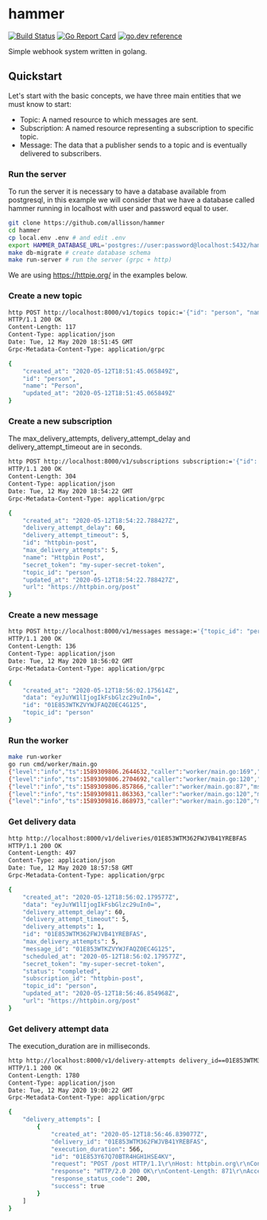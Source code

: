 # hammer
[![Build Status](https://github.com/allisson/hammer/workflows/tests/badge.svg)](https://github.com/allisson/hammer/actions)
[![Go Report Card](https://goreportcard.com/badge/github.com/allisson/hammer)](https://goreportcard.com/report/github.com/allisson/hammer)
[![go.dev reference](https://img.shields.io/badge/go.dev-reference-007d9c?logo=go&logoColor=white&style=flat-square)](https://pkg.go.dev/github.com/allisson/hammer)

Simple webhook system written in golang.

## Quickstart

Let's start with the basic concepts, we have three main entities that we must know to start:

- Topic: A named resource to which messages are sent.
- Subscription: A named resource representing a subscription to specific topic.
- Message: The data that a publisher sends to a topic and is eventually delivered to subscribers.

### Run the server

To run the server it is necessary to have a database available from postgresql, in this example we will consider that we have a database called hammer running in localhost with user and password equal to user.

```bash
git clone https://github.com/allisson/hammer
cd hammer
cp local.env .env # and edit .env
export HAMMER_DATABASE_URL='postgres://user:password@localhost:5432/hammer?sslmode=disable'
make db-migrate # create database schema
make run-server # run the server (grpc + http)
```

We are using https://httpie.org/ in the examples below.

### Create a new topic

```bash
http POST http://localhost:8000/v1/topics topic:='{"id": "person", "name": "Person"}'
HTTP/1.1 200 OK
Content-Length: 117
Content-Type: application/json
Date: Tue, 12 May 2020 18:51:45 GMT
Grpc-Metadata-Content-Type: application/grpc

{
    "created_at": "2020-05-12T18:51:45.065849Z",
    "id": "person",
    "name": "Person",
    "updated_at": "2020-05-12T18:51:45.065849Z"
}
```

### Create a new subscription

The max_delivery_attempts, delivery_attempt_delay and delivery_attempt_timeout are in seconds.

```bash
http POST http://localhost:8000/v1/subscriptions subscription:='{"id": "httpbin-post", "topic_id": "person", "name": "Httpbin Post", "url": "https://httpbin.org/post", "secret_token": "my-super-secret-token", "max_delivery_attempts": 5, "delivery_attempt_delay": 60, "delivery_attempt_timeout": 5}'
HTTP/1.1 200 OK
Content-Length: 304
Content-Type: application/json
Date: Tue, 12 May 2020 18:54:22 GMT
Grpc-Metadata-Content-Type: application/grpc

{
    "created_at": "2020-05-12T18:54:22.788427Z",
    "delivery_attempt_delay": 60,
    "delivery_attempt_timeout": 5,
    "id": "httpbin-post",
    "max_delivery_attempts": 5,
    "name": "Httpbin Post",
    "secret_token": "my-super-secret-token",
    "topic_id": "person",
    "updated_at": "2020-05-12T18:54:22.788427Z",
    "url": "https://httpbin.org/post"
}
```

### Create a new message

```bash
http POST http://localhost:8000/v1/messages message:='{"topic_id": "person", "data": "{\"name\": \"Allisson\"}"}'
HTTP/1.1 200 OK
Content-Length: 136
Content-Type: application/json
Date: Tue, 12 May 2020 18:56:02 GMT
Grpc-Metadata-Content-Type: application/grpc

{
    "created_at": "2020-05-12T18:56:02.175614Z",
    "data": "eyJuYW1lIjogIkFsbGlzc29uIn0=",
    "id": "01E853WTKZVYWJFAQZ0EC4G125",
    "topic_id": "person"
}
```

###  Run the worker

```bash
make run-worker
go run cmd/worker/main.go
{"level":"info","ts":1589309806.2644632,"caller":"worker/main.go:169","msg":"worker-started"}
{"level":"info","ts":1589309806.2704692,"caller":"worker/main.go:120","msg":"fetch_deliveries","count":1}
{"level":"info","ts":1589309806.857866,"caller":"worker/main.go:87","msg":"delivery-attempt-made","id":"01E853WTM362FWJVB41YREBFAS","status":"completed","attempts":1,"max_delivery_attempts":5}
{"level":"info","ts":1589309811.863363,"caller":"worker/main.go:120","msg":"fetch_deliveries","count":0}
{"level":"info","ts":1589309816.868973,"caller":"worker/main.go:120","msg":"fetch_deliveries","count":0}
```

### Get delivery data

```bash
http http://localhost:8000/v1/deliveries/01E853WTM362FWJVB41YREBFAS
HTTP/1.1 200 OK
Content-Length: 497
Content-Type: application/json
Date: Tue, 12 May 2020 18:57:58 GMT
Grpc-Metadata-Content-Type: application/grpc

{
    "created_at": "2020-05-12T18:56:02.179577Z",
    "data": "eyJuYW1lIjogIkFsbGlzc29uIn0=",
    "delivery_attempt_delay": 60,
    "delivery_attempt_timeout": 5,
    "delivery_attempts": 1,
    "id": "01E853WTM362FWJVB41YREBFAS",
    "max_delivery_attempts": 5,
    "message_id": "01E853WTKZVYWJFAQZ0EC4G125",
    "scheduled_at": "2020-05-12T18:56:02.179577Z",
    "secret_token": "my-super-secret-token",
    "status": "completed",
    "subscription_id": "httpbin-post",
    "topic_id": "person",
    "updated_at": "2020-05-12T18:56:46.854968Z",
    "url": "https://httpbin.org/post"
}
```

### Get delivery attempt data

The execution_duration are in milliseconds.

```bash
http http://localhost:8000/v1/delivery-attempts delivery_id==01E853WTM362FWJVB41YREBFAS
HTTP/1.1 200 OK
Content-Length: 1780
Content-Type: application/json
Date: Tue, 12 May 2020 19:00:22 GMT
Grpc-Metadata-Content-Type: application/grpc

{
    "delivery_attempts": [
        {
            "created_at": "2020-05-12T18:56:46.839077Z",
            "delivery_id": "01E853WTM362FWJVB41YREBFAS",
            "execution_duration": 566,
            "id": "01E853Y67Q70BTR4HGH1HSE4KV",
            "request": "POST /post HTTP/1.1\r\nHost: httpbin.org\r\nContent-Type: application/json\r\n\r\n{\"topic_id\":\"person\",\"subscription_id\":\"httpbin-post\",\"message_id\":\"01E853WTKZVYWJFAQZ0EC4G125\",\"secret_token\":\"\",\"data\":\"eyJuYW1lIjogIkFsbGlzc29uIn0=\",\"created_at\":\"2020-05-12T15:56:02.179577-03:00\"}",
            "response": "HTTP/2.0 200 OK\r\nContent-Length: 871\r\nAccess-Control-Allow-Credentials: true\r\nAccess-Control-Allow-Origin: *\r\nContent-Type: application/json\r\nDate: Tue, 12 May 2020 18:56:46 GMT\r\nServer: gunicorn/19.9.0\r\n\r\n{\n  \"args\": {}, \n  \"data\": \"{\\\"topic_id\\\":\\\"person\\\",\\\"subscription_id\\\":\\\"httpbin-post\\\",\\\"message_id\\\":\\\"01E853WTKZVYWJFAQZ0EC4G125\\\",\\\"secret_token\\\":\\\"\\\",\\\"data\\\":\\\"eyJuYW1lIjogIkFsbGlzc29uIn0=\\\",\\\"created_at\\\":\\\"2020-05-12T15:56:02.179577-03:00\\\"}\", \n  \"files\": {}, \n  \"form\": {}, \n  \"headers\": {\n    \"Accept-Encoding\": \"gzip\", \n    \"Content-Length\": \"200\", \n    \"Content-Type\": \"application/json\", \n    \"Host\": \"httpbin.org\", \n    \"User-Agent\": \"Go-http-client/2.0\", \n    \"X-Amzn-Trace-Id\": \"Root=1-5ebaf16e-ff0f55144a49777818244d5c\"\n  }, \n  \"json\": {\n    \"created_at\": \"2020-05-12T15:56:02.179577-03:00\", \n    \"data\": \"eyJuYW1lIjogIkFsbGlzc29uIn0=\", \n    \"message_id\": \"01E853WTKZVYWJFAQZ0EC4G125\", \n    \"secret_token\": \"\", \n    \"subscription_id\": \"httpbin-post\", \n    \"topic_id\": \"person\"\n  }, \n  \"origin\": \"177.37.153.46\", \n  \"url\": \"https://httpbin.org/post\"\n}\n",
            "response_status_code": 200,
            "success": true
        }
    ]
}
```
